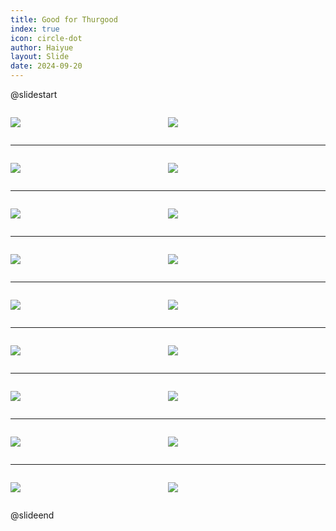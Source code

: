 ```yaml
---
title: Good for Thurgood
index: true
icon: circle-dot
author: Haiyue
layout: Slide
date: 2024-09-20
---
```

 
@slidestart

<div style="display:flex">
<div style="flex:1">

![](/data/english/reading/Level-K/Good%20for%20Thurgood/001.png)
</div>
<div style="flex:1">

![](/data/english/reading/Level-K/Good%20for%20Thurgood/002.png)
</div>
</div>

---

<div style="display:flex">
<div style="flex:1">

![](/data/english/reading/Level-K/Good%20for%20Thurgood/003.png)
</div>
<div style="flex:1">

![](/data/english/reading/Level-K/Good%20for%20Thurgood/004.png)
</div>
</div>

---

<div style="display:flex">
<div style="flex:1">

![](/data/english/reading/Level-K/Good%20for%20Thurgood/005.png)
</div>
<div style="flex:1">

![](/data/english/reading/Level-K/Good%20for%20Thurgood/006.png)
</div>
</div>

---

<div style="display:flex">
<div style="flex:1">

![](/data/english/reading/Level-K/Good%20for%20Thurgood/007.png)
</div>
<div style="flex:1">

![](/data/english/reading/Level-K/Good%20for%20Thurgood/008.png)
</div>
</div>

---

<div style="display:flex">
<div style="flex:1">

![](/data/english/reading/Level-K/Good%20for%20Thurgood/009.png)
</div>
<div style="flex:1">

![](/data/english/reading/Level-K/Good%20for%20Thurgood/010.png)
</div>
</div>

---

<div style="display:flex">
<div style="flex:1">

![](/data/english/reading/Level-K/Good%20for%20Thurgood/011.png)
</div>
<div style="flex:1">

![](/data/english/reading/Level-K/Good%20for%20Thurgood/012.png)
</div>
</div>

---

<div style="display:flex">
<div style="flex:1">

![](/data/english/reading/Level-K/Good%20for%20Thurgood/013.png)
</div>
<div style="flex:1">

![](/data/english/reading/Level-K/Good%20for%20Thurgood/014.png)
</div>
</div>

---

<div style="display:flex">
<div style="flex:1">

![](/data/english/reading/Level-K/Good%20for%20Thurgood/015.png)
</div>
<div style="flex:1">

![](/data/english/reading/Level-K/Good%20for%20Thurgood/016.png)
</div>
</div>

---

<div style="display:flex">
<div style="flex:1">

![](/data/english/reading/Level-K/Good%20for%20Thurgood/017.png)
</div>
<div style="flex:1">

![](/data/english/reading/Level-K/Good%20for%20Thurgood/018.png)
</div>
</div>

@slideend